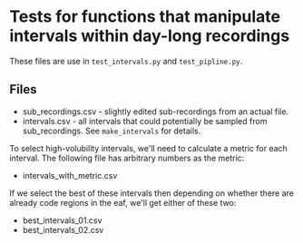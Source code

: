 # Tests for functions that manipulate intervals within day-long recordings

These files are use in `test_intervals.py` and `test_pipline.py`.

## Files

- sub_recordings.csv - slightly edited sub-recordings from an actual file.
- intervals.csv - all intervals that could potentially be sampled from sub_recordings.
  See `make_intervals` for details.

To select high-volubility intervals, we'll need to calculate a metric for each interval.
The following file has arbitrary numbers as the metric:

- intervals_with_metric.csv

If we select the best of these intervals then depending on whether there are already code regions in the eaf, we'll get either of these two:

- best_intervals_01.csv
- best_intervals_02.csv
